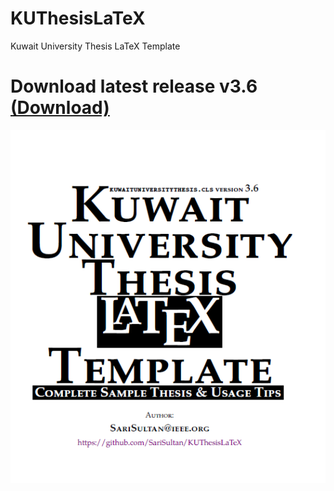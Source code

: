 # KUThesisLaTeX
 Kuwait University Thesis LaTeX Template
 <h1>Download latest release v3.6 <a href="https://github.com/SariSultan/KUThesisLaTeX/raw/master/KULaTeXTemplate-v3.6.zip">(Download)</a></h1>
 
 ![screenshot](https://github.com/SariSultan/KUThesisLaTeX/raw/master/screenshot.PNG)

